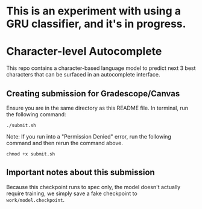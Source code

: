 # This is an experiment with using a GRU classifier, and it's in progress.
# Character-level Autocomplete

This repo contains a character-based language model to predict next 3 best characters that can be surfaced in an autocomplete interface.

## Creating submission for Gradescope/Canvas

Ensure you are in the same directory as this README file. In terminal, run the following command:
```
./submit.sh
```
Note: If you run into a "Permission Denied" error, run the following command and then rerun the command above.
```
chmod +x submit.sh
```

## Important notes about this submission

Because this checkpoint runs to spec only, the model doesn't actually require training, we simply save a fake checkpoint to `work/model.checkpoint`.